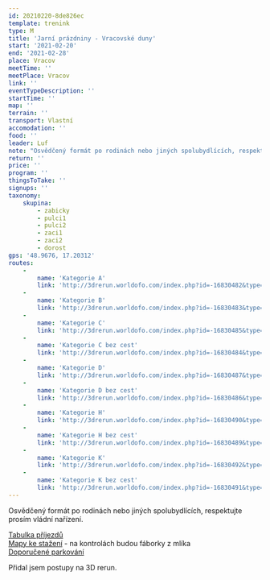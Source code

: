 ```yaml
---
id: 20210220-8de826ec
template: trenink
type: M
title: 'Jarní prázdniny - Vracovské duny'
start: '2021-02-20'
end: '2021-02-28'
place: Vracov
meetTime: ''
meetPlace: Vracov
link: ''
eventTypeDescription: ''
startTime: ''
map: ''
terrain: ''
transport: Vlastní
accomodation: ''
food: ''
leader: Luf
note: "Osvědčený formát po rodinách nebo jiných spolubydlících, respektujte prosím vládní nařízení.\r\n\r\nVrací se nám teplejší počasí, tak jednou zase zkusme pěkný COB na mapě v měřítku 1 : 10 000.\r\nKategorie C, K, D a H mají na výběr z plné mapy a z mapy bez cest (CU, KU, DU, HU).\r\nKdo si nevěří bez cest, tak doporucuji vytisknout obě mapy, dát si je do mapníku a v případě potíží můžete otočit na mapu s cestami.\r\n\r\n[Tabulka příjezdů](https://docs.google.com/spreadsheets/d/1uuSur3nxZs5N3UMYwT_HRUCZ582tbs8a0m7ihgzFHkE/edit?usp=sharing)\r\n[Mapy ke stažení](https://drive.google.com/drive/folders/1hFl1U4DuImce8cU7vIwQbw5Xcb93C_Cy?usp=sharing) - na kontrolách budou fáborky z mlíka\r\n[Doporučené parkování](https://en.mapy.cz/s/fagekelete)\r\n\r\nKdo nemá možnost tisku map, může se ozvat Lufovi a vyzvednout si je po domluvě."
return: ''
price: ''
program: ''
thingsToTake: ''
signups: ''
taxonomy:
    skupina:
        - zabicky
        - pulci1
        - pulci2
        - zaci1
        - zaci2
        - dorost
gps: '48.9676, 17.20312'
routes:
    -
        name: 'Kategorie A'
        link: 'http://3drerun.worldofo.com/index.php?id=-16830482&type=info'
    -
        name: 'Kategorie B'
        link: 'http://3drerun.worldofo.com/index.php?id=-16830483&type=info'
    -
        name: 'Kategorie C'
        link: 'http://3drerun.worldofo.com/index.php?id=-16830485&type=info'
    -
        name: 'Kategorie C bez cest'
        link: 'http://3drerun.worldofo.com/index.php?id=-16830484&type=info'
    -
        name: 'Kategorie D'
        link: 'http://3drerun.worldofo.com/index.php?id=-16830487&type=info'
    -
        name: 'Kategorie D bez cest'
        link: 'http://3drerun.worldofo.com/index.php?id=-16830486&type=info'
    -
        name: 'Kategorie H'
        link: 'http://3drerun.worldofo.com/index.php?id=-16830490&type=info'
    -
        name: 'Kategorie H bez cest'
        link: 'http://3drerun.worldofo.com/index.php?id=-16830489&type=info'
    -
        name: 'Kategorie K'
        link: 'http://3drerun.worldofo.com/index.php?id=-16830492&type=info'
    -
        name: 'Kategorie K bez cest'
        link: 'http://3drerun.worldofo.com/index.php?id=-16830491&type=info'
---
```


Osvědčený formát po rodinách nebo jiných spolubydlících, respektujte prosím vládní nařízení.

[Tabulka příjezdů](https://docs.google.com/spreadsheets/d/1uuSur3nxZs5N3UMYwT_HRUCZ582tbs8a0m7ihgzFHkE/edit?usp=sharing)  
[Mapy ke stažení](https://drive.google.com/drive/folders/1hFl1U4DuImce8cU7vIwQbw5Xcb93C_Cy?usp=sharing) - na kontrolách budou fáborky z mlíka  
[Doporučené parkování](https://en.mapy.cz/s/fagekelete)

Přidal jsem postupy na 3D rerun.